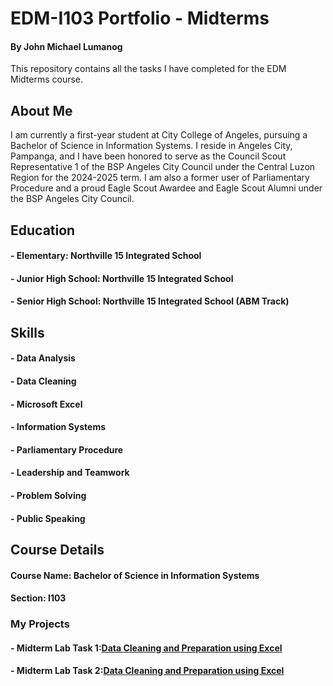 # EDM-I103 Portfolio - Midterms
#### By John Michael Lumanog

This repository contains all the tasks I have completed for the EDM Midterms course.

## About Me
I am currently a first-year student at City College of Angeles, pursuing a Bachelor of Science in Information Systems. I reside in Angeles City, Pampanga, and I have been honored to serve as the Council Scout Representative 1 of the BSP Angeles City Council under the Central Luzon Region for the 2024-2025 term. I am also a former user of Parliamentary Procedure and a proud Eagle Scout Awardee and Eagle Scout Alumni under the BSP Angeles City Council.

## Education
#### - Elementary: Northville 15 Integrated School
#### - Junior High School: Northville 15 Integrated School
#### - Senior High School: Northville 15 Integrated School (ABM Track)

## Skills
#### - Data Analysis 
#### - Data Cleaning 
#### - Microsoft Excel 
#### - Information Systems 
#### - Parliamentary Procedure 
#### - Leadership and Teamwork 
#### - Problem Solving 
#### - Public Speaking 

## Course Details
#### Course Name: Bachelor of Science in Information Systems
#### Section: I103
### My Projects
#### - Midterm Lab Task 1:[Data Cleaning and Preparation using Excel](Midterms%20Task%201/images/one.jpeg)
#### - Midterm Lab Task 2:[Data Cleaning and Preparation using Excel](Midterm%20Task%202/images/OK.png)
